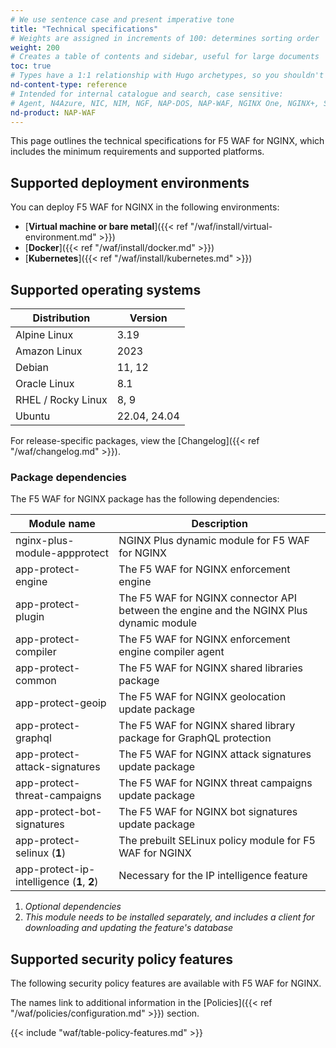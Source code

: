 ```yaml
---
# We use sentence case and present imperative tone
title: "Technical specifications"
# Weights are assigned in increments of 100: determines sorting order
weight: 200
# Creates a table of contents and sidebar, useful for large documents
toc: true
# Types have a 1:1 relationship with Hugo archetypes, so you shouldn't need to change this
nd-content-type: reference
# Intended for internal catalogue and search, case sensitive:
# Agent, N4Azure, NIC, NIM, NGF, NAP-DOS, NAP-WAF, NGINX One, NGINX+, Solutions, Unit
nd-product: NAP-WAF
---
```


This page outlines the technical specifications for F5 WAF for NGINX, which includes the minimum requirements and supported platforms.

## Supported deployment environments

You can deploy F5 WAF for NGINX in the following environments:

- [**Virtual machine or bare metal**]({{< ref "/waf/install/virtual-environment.md" >}})
- [**Docker**]({{< ref "/waf/install/docker.md" >}})
- [**Kubernetes**]({{< ref "/waf/install/kubernetes.md" >}})

## Supported operating systems

| Distribution       | Version      |
| ------------------ | ------------ |
| Alpine Linux       | 3.19         |
| Amazon Linux       | 2023         |
| Debian             | 11, 12       |
| Oracle Linux       | 8.1          |
| RHEL / Rocky Linux | 8, 9         |
| Ubuntu             | 22.04, 24.04 |

For release-specific packages, view the [Changelog]({{< ref "/waf/changelog.md" >}}).

### Package dependencies

The F5 WAF for NGINX package has the following dependencies:

| Module name                                | Description |
| ------------------------------------------ | ----------- |
| nginx-plus-module-appprotect               | NGINX Plus dynamic module for F5 WAF for NGINX |
| app-protect-engine                         | The F5 WAF for NGINX enforcement engine        |
| app-protect-plugin                         | The F5 WAF for NGINX connector API between the engine and the NGINX Plus dynamic module |
| app-protect-compiler                       | The F5 WAF for NGINX enforcement engine compiler agent |
| app-protect-common                         | The F5 WAF for NGINX shared libraries package | 
| app-protect-geoip                          | The F5 WAF for NGINX geolocation update package |
| app-protect-graphql                        | The F5 WAF for NGINX shared library package for GraphQL protection |
| app-protect-attack-signatures              | The F5 WAF for NGINX attack signatures update package |
| app-protect-threat-campaigns               | The F5 WAF for NGINX threat campaigns update package |
| app-protect-bot-signatures                 | The F5 WAF for NGINX bot signatures update package |
| app-protect-selinux (**1**)                | The prebuilt SELinux policy module for F5 WAF for NGINX |
| app-protect-ip-intelligence (**1**, **2**) | Necessary for the IP intelligence feature |

1. _Optional dependencies_
2. _This module needs to be installed separately, and includes a client for downloading and updating the feature's database_

## Supported security policy features

The following security policy features are available with F5 WAF for NGINX.

The names link to additional information in the [Policies]({{< ref "/waf/policies/configuration.md" >}}) section.

{{< include "waf/table-policy-features.md" >}}